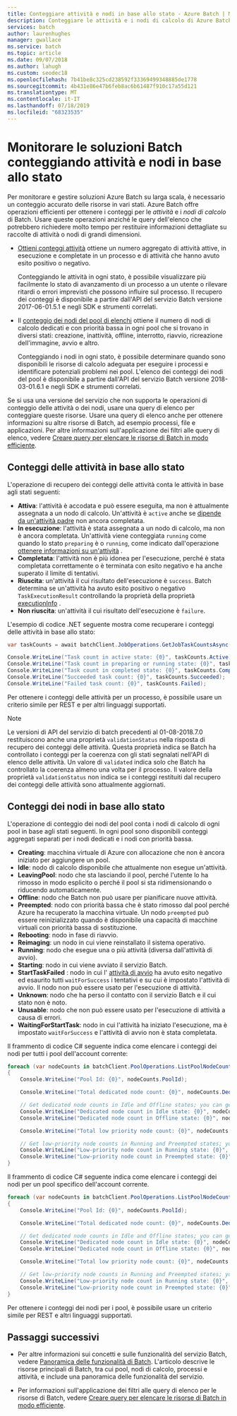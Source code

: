 ```yaml
---
title: Conteggiare attività e nodi in base allo stato - Azure Batch | Microsoft Docs
description: Conteggiare le attività e i nodi di calcolo di Azure Batch in base allo stato per gestire e monitorare le soluzioni Batch.
services: batch
author: laurenhughes
manager: gwallace
ms.service: batch
ms.topic: article
ms.date: 09/07/2018
ms.author: lahugh
ms.custom: seodec18
ms.openlocfilehash: 7b41be8c325cd238592f33369499348885de1778
ms.sourcegitcommit: 4b431e86e47b6feb8ac6b61487f910c17a55d121
ms.translationtype: MT
ms.contentlocale: it-IT
ms.lasthandoff: 07/18/2019
ms.locfileid: "68323535"
---
```

# <a name="monitor-batch-solutions-by-counting-tasks-and-nodes-by-state"></a>Monitorare le soluzioni Batch conteggiando attività e nodi in base allo stato

Per monitorare e gestire soluzioni Azure Batch su larga scala, è necessario un conteggio accurato delle risorse in vari stati. Azure Batch offre operazioni efficienti per ottenere i conteggi per le *attività* e i *nodi di calcolo* di Batch. Usare queste operazioni anziché le query dell'elenco che potrebbero richiedere molto tempo per restituire informazioni dettagliate su raccolte di attività o nodi di grandi dimensioni.

* [Ottieni conteggi attività][rest_get_task_counts] ottiene un numero aggregato di attività attive, in esecuzione e completate in un processo e di attività che hanno avuto esito positivo o negativo. 

  Conteggiando le attività in ogni stato, è possibile visualizzare più facilmente lo stato di avanzamento di un processo a un utente o rilevare ritardi o errori imprevisti che possono influire sul processo. Il recupero dei conteggi è disponibile a partire dall'API del servizio Batch versione 2017-06-01.5.1 e negli SDK e strumenti correlati.

* Il [conteggio dei nodi del pool di elenchi][rest_get_node_counts] ottiene il numero di nodi di calcolo dedicati e con priorità bassa in ogni pool che si trovano in diversi stati: creazione, inattività, offline, interrotto, riavvio, ricreazione dell'immagine, avvio e altro. 

  Conteggiando i nodi in ogni stato, è possibile determinare quando sono disponibili le risorse di calcolo adeguata per eseguire i processi e identificare potenziali problemi nei pool. L'elenco dei conteggi dei nodi del pool è disponibile a partire dall'API del servizio Batch versione 2018-03-01.6.1 e negli SDK e strumenti correlati.

Se si usa una versione del servizio che non supporta le operazioni di conteggio delle attività o dei nodi, usare una query di elenco per conteggiare queste risorse. Usare una query di elenco anche per ottenere informazioni su altre risorse di Batch, ad esempio processi, file e applicazioni. Per altre informazioni sull'applicazione dei filtri alle query di elenco, vedere [Creare query per elencare le risorse di Batch in modo efficiente](batch-efficient-list-queries.md).

## <a name="task-state-counts"></a>Conteggi delle attività in base allo stato

L'operazione di recupero dei conteggi delle attività conta le attività in base agli stati seguenti:

- **Attiva**: l'attività è accodata e può essere eseguita, ma non è attualmente assegnata a un nodo di calcolo. Un'attività è `active` anche se [dipende da un'attività padre](batch-task-dependencies.md) non ancora completata. 
- **In esecuzione**: l'attività è stata assegnata a un nodo di calcolo, ma non è ancora completata. Un'attività viene conteggiata `running` come quando lo stato `preparing` è o `running`, come indicato dall'operazione [ottenere informazioni su un'attività][rest_get_task] .
- **Completata**: l'attività non è più idonea per l'esecuzione, perché è stata completata correttamente o è terminata con esito negativo e ha anche superato il limite di tentativi. 
- **Riuscita**: un'attività il cui risultato dell'esecuzione è `success`. Batch determina se un'attività ha avuto esito positivo o negativo `TaskExecutionResult` controllando la proprietà della proprietà [executionInfo][rest_get_exec_info] .
- **Non riuscita**: un'attività il cui risultato dell'esecuzione è `failure`.

L'esempio di codice .NET seguente mostra come recuperare i conteggi delle attività in base allo stato: 

```csharp
var taskCounts = await batchClient.JobOperations.GetJobTaskCountsAsync("job-1");

Console.WriteLine("Task count in active state: {0}", taskCounts.Active);
Console.WriteLine("Task count in preparing or running state: {0}", taskCounts.Running);
Console.WriteLine("Task count in completed state: {0}", taskCounts.Completed);
Console.WriteLine("Succeeded task count: {0}", taskCounts.Succeeded);
Console.WriteLine("Failed task count: {0}", taskCounts.Failed);
```

Per ottenere i conteggi delle attività per un processo, è possibile usare un criterio simile per REST e per altri linguaggi supportati. 

> [!NOTE]
> Le versioni di API del servizio di batch precedenti al 01-08-2018.7.0 restituiscono anche una proprietà `validationStatus` nella risposta di recupero dei conteggi delle attività. Questa proprietà indica se Batch ha controllato i conteggi per la coerenza con gli stati segnalati nell'API di elenco delle attività. Un valore di `validated` indica solo che Batch ha controllato la coerenza almeno una volta per il processo. Il valore della proprietà `validationStatus` non indica se i conteggi restituiti dal recupero dei conteggi delle attività sono attualmente aggiornati.
>

## <a name="node-state-counts"></a>Conteggi dei nodi in base allo stato

L'operazione di conteggio dei nodi del pool conta i nodi di calcolo di ogni pool in base agli stati seguenti. In ogni pool sono disponibili conteggi aggregati separati per i nodi dedicati e i nodi con priorità bassa.

- **Creating**: macchina virtuale di Azure con allocazione che non è ancora iniziato per aggiungere un pool.
- **Idle**: nodo di calcolo disponibile che attualmente non esegue un'attività.
- **LeavingPool**: nodo che sta lasciando il pool, perché l'utente lo ha rimosso in modo esplicito o perché il pool si sta ridimensionando o riducendo automaticamente.
- **Offline**: nodo che Batch non può usare per pianificare nuove attività.
- **Preempted**: nodo con priorità bassa che è stato rimosso dal pool perché Azure ha recuperato la macchina virtuale. Un nodo `preempted` può essere reinizializzato quando è disponibile una capacità di macchine virtuali con priorità bassa di sostituzione.
- **Rebooting**: nodo in fase di riavvio.
- **Reimaging**: un nodo in cui viene reinstallato il sistema operativo.
- **Running**: nodo che esegue una o più attività (diversa dall'attività di avvio).
- **Starting**: nodo in cui viene avviato il servizio Batch. 
- **StartTaskFailed** : nodo in cui l' [attività di avvio][rest_start_task] ha avuto esito negativo ed esaurito tutti `waitForSuccess` i tentativi e su cui è impostato l'attività di avvio. Il nodo non può essere usato per l'esecuzione di attività.
- **Unknown**: nodo che ha perso il contatto con il servizio Batch e il cui stato non è noto.
- **Unusable**: nodo che non può essere usato per l'esecuzione di attività a causa di errori.
- **WaitingForStartTask**: nodo in cui l'attività ha iniziato l'esecuzione, ma è impostato `waitForSuccess` e l'attività di avvio non è stata completata.

Il frammento di codice C# seguente indica come elencare i conteggi dei nodi per tutti i pool dell'account corrente:

```csharp
foreach (var nodeCounts in batchClient.PoolOperations.ListPoolNodeCounts())
{
    Console.WriteLine("Pool Id: {0}", nodeCounts.PoolId);

    Console.WriteLine("Total dedicated node count: {0}", nodeCounts.Dedicated.Total);

    // Get dedicated node counts in Idle and Offline states; you can get additional states.
    Console.WriteLine("Dedicated node count in Idle state: {0}", nodeCounts.Dedicated.Idle);
    Console.WriteLine("Dedicated node count in Offline state: {0}", nodeCounts.Dedicated.Offline);

    Console.WriteLine("Total low priority node count: {0}", nodeCounts.LowPriority.Total);

    // Get low-priority node counts in Running and Preempted states; you can get additional states.
    Console.WriteLine("Low-priority node count in Running state: {0}", nodeCounts.LowPriority.Running);
    Console.WriteLine("Low-priority node count in Preempted state: {0}", nodeCounts.LowPriority.Preempted);
}
```
Il frammento di codice C# seguente indica come elencare i conteggi dei nodi per un pool specifico dell'account corrente.

```csharp
foreach (var nodeCounts in batchClient.PoolOperations.ListPoolNodeCounts(new ODATADetailLevel(filterClause: "poolId eq 'testpool'")))
{
    Console.WriteLine("Pool Id: {0}", nodeCounts.PoolId);

    Console.WriteLine("Total dedicated node count: {0}", nodeCounts.Dedicated.Total);

    // Get dedicated node counts in Idle and Offline states; you can get additional states.
    Console.WriteLine("Dedicated node count in Idle state: {0}", nodeCounts.Dedicated.Idle);
    Console.WriteLine("Dedicated node count in Offline state: {0}", nodeCounts.Dedicated.Offline);

    Console.WriteLine("Total low priority node count: {0}", nodeCounts.LowPriority.Total);

    // Get low-priority node counts in Running and Preempted states; you can get additional states.
    Console.WriteLine("Low-priority node count in Running state: {0}", nodeCounts.LowPriority.Running);
    Console.WriteLine("Low-priority node count in Preempted state: {0}", nodeCounts.LowPriority.Preempted);
}
```
Per ottenere i conteggi dei nodi per i pool, è possibile usare un criterio simile per REST e altri linguaggi supportati.
 
## <a name="next-steps"></a>Passaggi successivi

* Per altre informazioni sui concetti e sulle funzionalità del servizio Batch, vedere [Panoramica delle funzionalità di Batch](batch-api-basics.md). L'articolo descrive le risorse principali di Batch, tra cui pool, nodi di calcolo, processi e attività, e include una panoramica delle funzionalità del servizio.

* Per informazioni sull'applicazione dei filtri alle query di elenco per le risorse di Batch, vedere [Creare query per elencare le risorse di Batch in modo efficiente](batch-efficient-list-queries.md).


[rest_get_task_counts]: /rest/api/batchservice/job/gettaskcounts
[rest_get_node_counts]: /rest/api/batchservice/account/listpoolnodecounts
[rest_get_task]: /rest/api/batchservice/task/get
[rest_list_tasks]: /rest/api/batchservice/task/list
[rest_get_exec_info]: /rest/api/batchservice/task/get
[rest_start_task]: /rest/api/batchservice/pool/add#starttask

